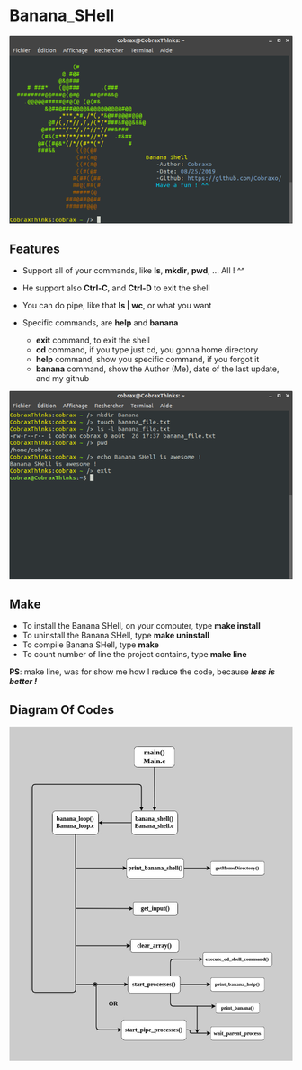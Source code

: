 # Banana_SHell

  ![images/Banana_SHell_view_banana_command](/Images/Banana_SHell_view_banana_command.png)

## Features
  
  * Support all of your commands, like **ls**, **mkdir**, **pwd**, ... All ! ^^
  
  * He support also **Ctrl-C**, and **Ctrl-D** to exit the shell
  
  * You can do pipe, like that **ls | wc**, or what you want
  
  * Specific commands, are **help** and **banana**
    * **exit** command, to exit the shell
    * **cd** command, if you type just cd, you gonna home directory
    * **help** command, show you specific command, if you forgot it
    * **banana** command, show the Author (Me), date of the last update, and my github
    
   ![images/Banana_SHell_view_famous_command](/Images/Banana_SHell_view_famous_command.png)
    
## Make
  
  * To install the Banana SHell, on your computer, type **make install**
  * To uninstall the Banana SHell, type **make uninstall**
  * To compile Banana SHell, type **make**
  * To count number of line the project contains, type **make line**
  
  **PS**: make line, was for show me how I reduce the code, because ***less is better !***
  
## Diagram Of Codes
  
  ![images/Banana_SHell_Diagram](/Diagram/Banana_SHell_Diagram.jpg)
